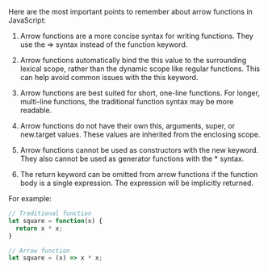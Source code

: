Here are the most important points to remember about arrow functions in JavaScript:

1. Arrow functions are a more concise syntax for writing functions. They use the => syntax instead of the function keyword.

2. Arrow functions automatically bind the this value to the surrounding lexical scope, rather than the dynamic scope like regular functions. This can help avoid common issues with the this keyword.

3. Arrow functions are best suited for short, one-line functions. For longer, multi-line functions, the traditional function syntax may be more readable.

4. Arrow functions do not have their own this, arguments, super, or new.target values. These values are inherited from the enclosing scope.

5. Arrow functions cannot be used as constructors with the new keyword. They also cannot be used as generator functions with the * syntax.

6. The return keyword can be omitted from arrow functions if the function body is a single expression. The expression will be implicitly returned.

For example:

```javascript
// Traditional function
let square = function(x) {
  return x * x;
}

// Arrow function
let square = (x) => x * x;
```
